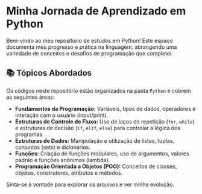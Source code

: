 # Minha Jornada de Aprendizado em Python

Bem-vindo ao meu repositório de estudos em Python! Este espaço documenta meu progresso e prática na linguagem, abrangendo uma variedade de conceitos e desafios de programação que completei.

## 📚 Tópicos Abordados

Os códigos neste repositório estão organizados na pasta `Python` e cobrem as seguintes áreas:

* **Fundamentos da Programação:** Variáveis, tipos de dados, operadores e interação com o usuário (input/print).
* **Estruturas de Controle de Fluxo:** Uso de laços de repetição (`for`, `while`) e estruturas de decisão (`if`, `elif`, `else`) para controlar a lógica dos programas.
* **Estruturas de Dados:** Manipulação e utilização de listas, tuplas, conjuntos (sets) e dicionários.
* **Funções:** Criação de funções modulares, uso de argumentos, valores padrão e funções anônimas (lambda).
* **Programação Orientada a Objetos (POO):** Conceitos de classes, objetos, construtores, atributos e métodos.

Sinta-se à vontade para explorar os arquivos e ver minha evolução.
